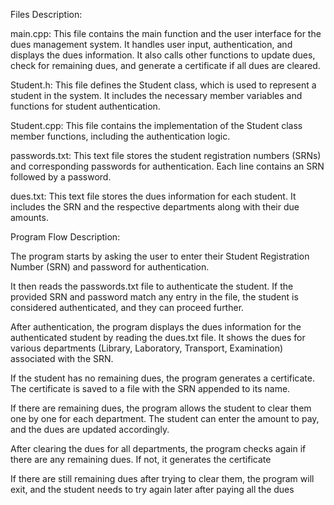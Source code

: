 Files Description:

main.cpp: This file contains the main function and the user interface for the dues management system. It handles user input, authentication, and displays the dues information. It also calls other functions to update dues, check for remaining dues, and generate a certificate if all dues are cleared.

Student.h: This file defines the Student class, which is used to represent a student in the system. It includes the necessary member variables and functions for student authentication.

Student.cpp: This file contains the implementation of the Student class member functions, including the authentication logic.

passwords.txt: This text file stores the student registration numbers (SRNs) and corresponding passwords for authentication. Each line contains an SRN followed by a password.

dues.txt: This text file stores the dues information for each student. It includes the SRN and the respective departments along with their due amounts.

Program Flow Description:

The program starts by asking the user to enter their Student Registration Number (SRN) and password for authentication.

It then reads the passwords.txt file to authenticate the student. If the provided SRN and password match any entry in the file, the student is considered authenticated, and they can proceed further.

After authentication, the program displays the dues information for the authenticated student by reading the dues.txt file. It shows the dues for various departments (Library, Laboratory, Transport, Examination) associated with the SRN.

If the student has no remaining dues, the program generates a certificate. The certificate is saved to a file with the SRN appended to its name.

If there are remaining dues, the program allows the student to clear them one by one for each department. The student can enter the amount to pay, and the dues are updated accordingly.

After clearing the dues for all departments, the program checks again if there are any remaining dues. If not, it generates the certificate

If there are still remaining dues after trying to clear them, the program will exit, and the student needs to try again later after paying all the dues